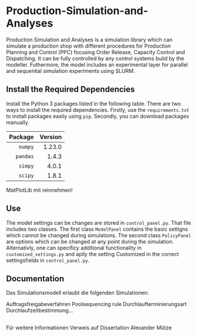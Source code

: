 # Production-Simulation-and-Analyses

Production Simulation and Analyses is a simulation library which can simulate a production shop with different 
procedures for Production Planning and Control (PPC) focusing Order Release, Capacity Control and Dispatching. 
It can be fully controlled by any control systems build by the modeller. 
Futhermore, the model includes an experimental layer for parallel and sequential simulation experiments using
SLURM.

## Install the Required Dependencies
Install the Python 3 packages listed in the following table. There are two ways to install the required dependencies. Firstly, use the
`requirements.txt` to install packages easily using `pip`. Secondly, you
can download packages manually.

| Package | Version |
| --: | --: |
| `numpy` | 1.23.0 |
| `pandas` | 1.4.3 |
| `simpy` | 4.0.1 |
| `scipy` | 1.8.1 |

MatPlotLib mit reinnehmen!

## Use
The model settings can be changes are stored in `control_panel.py`. That file includes two classes. The first class `ModelPanel` contains the basic settigns which cannot be changed during simulations. The second class `PolicyPanel` are options which can be changed at any point during the simulation. Alternativly, one can specificy additional functionality in `customized_settings.py` and aplly the setting Customized in the correct settingsfields in `control_panel.py`. 

## Documentation
Das Simulationsmodell erlaubt die folgenden Simulationen:

Auftragsfreigabeverfahren
Poolsequencing rule
Durchlaufterminierungsart
Durchlaufzeitbestimmung...




##
Für weitere Informationen Verweis auf Dissertation Alexander Mütze


